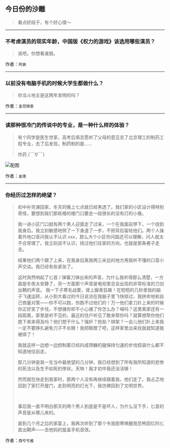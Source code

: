 ## 今日份的沙雕

> 看点好段子，有个好心情～


 
---

### 不考虑演员的现实年龄，中国版《权力的游戏》该选用哪些演员？

> 说吧，你想看谁脱。


作者：`阿衰`

---

### 以前没有电脑手机的时候大学生都做什么？

> 你当斗地主是这两年发明的吗？


作者：`圣范锦意`

---

### 读那种很冷门的传说中的专业，是一种什么样的体验？

> 有个同学是医生世家，高考后填志愿听了父母的意见去了北京理工的制药工程专业，去了后发现，制药制的是……
> 
> 炸药 (￣∇￣)



![配图](http://pic2.zhimg.com/70/38443874a2886b5fcbf746e3d2b58e79_b.jpg)


作者：`金莲`

---

### 你经历过怎样的绝望？

> 初中补完课回家，冬天的晚上七点就已经黑透了。我们家的小区设计得特别奇怪，要想到我们那栋楼的楼门口要走一段很长的没有灯的小巷。
> 
> 我一进小区门口就有两个男人迎面走了过来，一个在我面前停下，一个绕到我身后。我立刻敏感地侧了一下身退了一步，不把背后留给他们。两个人操着外地口音问我认不认识 xxx，那么大个小区你问路还可以理解，问人就太不合常理了。我立刻说不认识，绕过他们往家的方向，也就是那条巷子走去。
> 
> 结果他们两个跟了上来，在我身后离我两三米远的地方用我听不懂的口音小声交谈。我已经有些紧张了。
> 
> 这时突然响起了匕首 / 弹簧刀弹出来的声音，为什么我听得那么清楚，一方面是冬夜太安静了，另一方面那个声音是电视里总会出现的非常标准的刀剑出鞘的声音。 我一下子寒毛战栗，肾上腺素狂飙！在短短的几秒里我的脑子飞速运转，从小到大看过的今日说法在我脑子里飞快掠过，我拼命地和自己商量对策——你不可以跑，你跑不过他们的！万一他们拿刀扑上来的时候你正好变了步伐，不想捅你却不小心捅了你怎么办？喊吗？这里离家还有一段距离，家里是听不见的，最近的住户听见了敢来帮你吗？就算想帮你他们跑下来来得及吗？他们想干什么？强奸？抢劫？绑架？一会儿他们扑上来我一定不要挣扎避免刀子不长眼！我把鞋蹬了吧，这样家里出来找我就知道我被绑了！
> 
> 我就这样一边想一边控制着已经抖成筛糠的腿保持匀速的步伐假装什么都不知道地往前走。
> 
> 那几分钟是我一生当中最绝望的几分钟，我已经想到了所有我所知道的悲惨的死法以及生不如死的惨状。天呐！我才初中我还没活够！
> 
> 然而就在快走到我家时，那两个人没有再继续跟着我，他们走了。我忐忑地回到了家打开屋门，走到明亮的灯光下，我仿佛回到了文明世界。
> 
>  
> 
> 事后我一直不明白那天的两个男人到底是不是坏人，为什么没下手，匕首的声音是从哪儿来的。
> 
> 直到几个月之后的家宴上，我再次听到了那个令我胆寒唤醒我恐怖回忆的匕首出鞘声——去他妈的旋盖手机音效。


作者：`西兮兮酱`